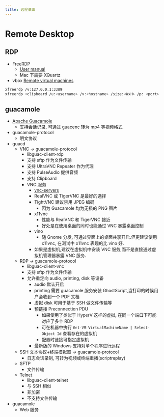 ```yaml
---
title: 远程桌面
---
```


# Remote Desktop

## RDP

* FreeRDP
  * [User manual](https://github.com/awakecoding/FreeRDP-Manuals/blob/master/User/FreeRDP-User-Manual.markdown)
  * Mac 下需要 XQuartz
* vbox [Remote virtual machines](https://www.virtualbox.org/manual/ch07.html)

```bash
xfreerdp /v:127.0.0.1:3389
xfreerdp +clipboard /u:<username> /v:<hostname> /size:<WxH> /p: <port>
```

## guacamole

* [Apache Guacamole](http://guacamole.incubator.apache.org/)
  * 支持会话记录, 可通过 guacenc 转为 mp4 等视频格式
* guacamole-protocol
  * 明文协议
* guacd
  * VNC -> guacamole-protocol
    * libguac-client-rdp
    * 支持 sftp 作为文件传输
    * 支持 UltraVNC Repeater 作为代理
    * 支持 PulseAudio 提供音频
    * 支持 Clipboard
    * VNC 服务
      * [vnc-servers](http://guacamole.incubator.apache.org/doc/gug/configuring-guacamole.html#vnc-servers)
      * RealVNC 或 TigerVNC 是最好的选择
      * TightVNC 建议禁用 JPEG 编码
        * 因为 Guacamole 均为无损的 PNG 图片
      * x11vnc
        * 性能与 RealVNC 和 TigerVNC 接近
        * 好处是在使用桌面的同时也能通过 VNC 暴露桌面控制
      * vino
        * 随 Gnome 分发, 可通过界面上的桌面共享开启.但更建议使用 x11vnc, 在测试中 x11vnc 表现的比 vino 好.
      * 如果是虚拟机,建议在虚拟机中安装 VNC 服务,而不是直接通过虚拟机管理器暴露 VNC 服务.
  * RDP -> guacamole-protocol
    * libguac-client-vnc
    * 支持 sftp 作为文件传输
    * 允许重定向 audio, printing, disk 等设备
      * audio 默认开启
      * printing 需要 guacamole 服务安装 GhostScript,当打印的时候用户会收到一个 PDF 文档
      * 虚拟 disk 可用于基于 SSH 做文件传输等
      * 预链接 Preconnection PDU
        * 如果使用了类似于 HyperV 这样的虚拟, 在同一个端口下可能对应了多个 RDP
        * 可在机器中执行 `Get-VM VirtualMachineName | Select-Object Id` 查看存在的虚拟机
        * 配置时链接可指定虚拟机
      * 最新版的 Windows 支持对单个程序进行远程
  * SSH 文本协议+终端模拟器 -> guacamole-protocol
    * 日志会话录制, 可转为视频或终端重播(scriptreplay)
  * SFTP
    * 文件传输
  * Telnet
    * libguac-client-telnet
    * 与 SSH 相似
    * 非加密
    * 不支持文件传输
* guacamole
  * Web 服务
